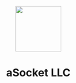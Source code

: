 <p align="center">  
	<a href="https://aSocket.net">
		<img src="https://asocket.net/images/logo.png" width="120" height="120">
	</a>
</p>

# <div align="center">aSocket LLC</div>
